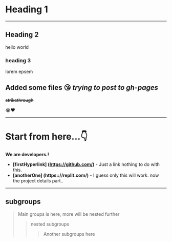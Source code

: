 # Heading 1
***
## Heading 2
hello world 
### heading 3
lorem epsem 

**Added some files** 😘
_trying to post to gh-pages_
---
~~strikethrough~~

😭❤️
***
# Start from here...👇
__We are developers.!__
- __[firstHyperlink]
(https://github.com/)__ - Just a link nothing to do with this.
- __[anotherOne] (https:://replit.com/)__ - I guess only this will work.
now the project details part..
---
## subgroups
> Main groups is here, more will be nested further
>> nested subgroups
>>> Another subgroups here